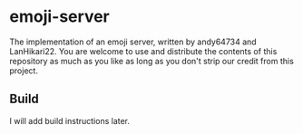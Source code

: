 # emoji-server
The implementation of an emoji server, written by andy64734 and LanHikari22. You are welcome to use and distribute the contents of this repository as much as you like as long as you don't strip our credit from this project.

## Build
I will add build instructions later.
